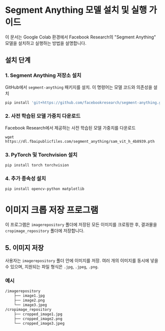 # Segment Anything 모델 설치 및 실행 가이드

이 문서는 Google Colab 환경에서 Facebook Research의 "Segment Anything" 모델을 설치하고 실행하는 방법을 설명합니다.

## 설치 단계

### 1. Segment Anything 저장소 설치

GitHub에서 `segment-anything` 패키지를 설치. 이 명령어는 모델 코드와 의존성을 설치

```bash
pip install 'git+https://github.com/facebookresearch/segment-anything.git'
```
### 2. 사전 학습된 모델 가중치 다운로드
Facebook Research에서 제공하는 사전 학습된 모델 가중치를 다운로드
```
wget https://dl.fbaipublicfiles.com/segment_anything/sam_vit_h_4b8939.pth
```
### 3. PyTorch 및 Torchvision 설치
```
pip install torch torchvision

```
### 4. 추가 종속성 설치
```
pip install opencv-python matplotlib

```
# 이미지 크롭 저장 프로그램

이 프로그램은 `imagerepository` 폴더에 저장된 모든 이미지를 크로핑한 후, 결과물을 `cropimage_repository` 폴더에 저장합니다.

## 5. 이미지 저장

사용자는 `imagerepository` 폴더 안에 이미지를 저장. 여러 개의 이미지를 동시에 넣을 수 있으며, 지원되는 파일 형식은 `.jpg`, `.jpeg`, `.png`.

### 예시
```bash
/imagerepository
    ├── image1.jpg
    ├── image2.png
    └── image3.jpeg
/cropimage_repository
    ├── cropped_image1.jpg
    ├── cropped_image2.png
    └── cropped_image3.jpeg

